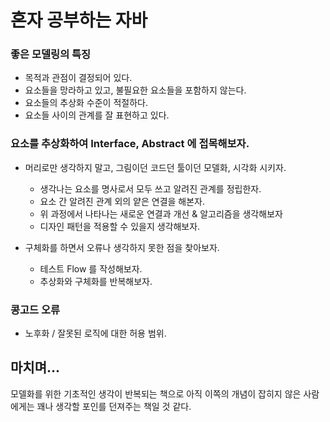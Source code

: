 # 혼자 공부하는 자바

### 좋은 모델링의 특징
- 목적과 관점이 결정되어 있다.
- 요소들을 망라하고 있고, 불필요한 요소들을 포함하지 않는다.
- 요소들의 추상화 수준이 적절하다.
- 요소들 사이의 관계를 잘 표현하고 있다.


### 요소를 추상화하여 Interface, Abstract 에 접목해보자.

- 머리로만 생각하지 말고, 그림이던 코드던 툴이던 모델화, 시각화 시키자.
    - 생각나는 요소를 명사로서 모두 쓰고 알려진 관계를 정립한자.
    - 요소 간 알려진 관계 외의 얕은 연결을 해본자.
    - 위 과정에서 나타나는 새로운 연결과 개선 & 알고리즘을 생각해보자
    - 디자인 패턴을 적용할 수 있을지 생각해보자.

- 구체화를 하면서 오류나 생각하지 못한 점을 찾아보자.
    - 테스트 Flow 를 작성해보자.
    - 추상화와 구체화를 반복해보자.

### 콩고드 오류
- 노후화 / 잘못된 로직에 대한 허용 범위.


## 마치며...

모델화를 위한 기초적인 생각이 반복되는 책으로 아직 이쪽의 개념이 잡히지 않은 사람에게는 꽤나 생각할 포인를 던져주는 책일 것 같다.
